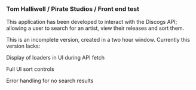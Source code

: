 ### Tom Halliwell / Pirate Studios / Front end test

This application has been developed to interact with the Discogs API; allowing a user to search for an artist, view their releases and sort them.

This is an incomplete version, created in a two hour window. Currently this version lacks:

Display of loaders in UI during API fetch

Full UI sort controls

Error handling for no search results